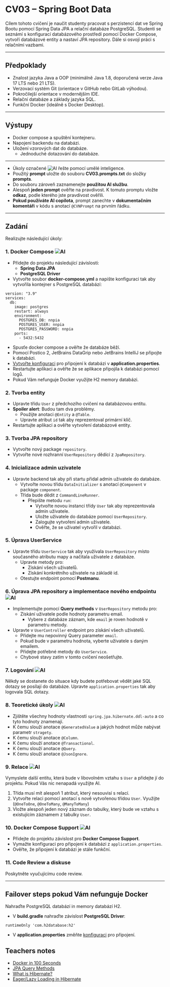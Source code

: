 # CV03 – Spring Boot Data

Cílem tohoto cvičení je naučit studenty pracovat s perzistencí dat ve Spring Bootu pomocí Spring Data JPA a relační databáze PostgreSQL. Studenti se seznámí s konfigurací databázového prostředí pomocí Docker Compose, vytvoří databázové entity a nastaví JPA repository. Dále si osvojí práci s relačními vazbami.

---

## Předpoklady

- Znalost jazyka Java a OOP (minimálně Java 1.8, doporučená verze Java 17 LTS nebo 21 LTS).
- Verzovací systém Git (orientace v GitHub nebo GitLab výhodou).
- Pokročilejší orientace v modernějším IDE.
- Relační databáze a základy jazyka SQL.
- Funkční Docker (ideálně s Docker Desktop).

---

## Výstupy

- Docker compose a spuštění kontejneru.
- Napojení backendu na databázi.
- Uložení vzorových dat do databáze.
  - Jednoduché dotazování do databáze.

---

- Úkoly označené ![AI](https://img.shields.io/badge/AI-yellow) řešte pomocí umělé inteligence.
- Použitý **prompt** uložte do souboru **CV03.prompts.txt** do složky **prompts**.
- Do souboru zároveň zaznamenejte **použitou AI službu**.
- Alespoň **jeden prompt** ověřte na pravdivost. K tomuto promptu vložte **odkaz**, podle kterého jste pravdivost ověřili.
- **Pokud používáte AI copilota**, prompt zanechte v **dokumentačním komentáři** v kódu s anotací `@CVNPrompt` na prvním řádku.

---

## Zadání

Realizujte následující úkoly:

### 1. Docker Compose ![AI](https://img.shields.io/badge/AI-yellow)

- Přidejte do projektu následující závislosti:
  - **Spring Data JPA**
  - **PostgreSQL Driver**
- Vytvořte soubor **docker-compose.yml** a napište konfiguraci tak aby vytvořila kontejner s PostgreSQL databází:
```
version: "3.9"
services:
  db:
    image: postgres
    restart: always
    environment:
      POSTGRES_DB: nnpia
      POSTGRES_USER: nnpia
      POSTGRES_PASSWORD: nnpia
    ports:
      - 5432:5432
```
- Spusťe docker compose a ověřte že databáze běží.
- Pomocí Postico 2, JetBrains DataGrip nebo JetBrains IntelliJ se připojte k databázi.
- [Vytvořte konfiguraci](https://www.codejava.net/frameworks/spring-boot/connect-to-postgresql-database-examples) pro připojení k databázi v **application.properties**.
- Restartujte aplikaci a ověřte že se aplikace připojila k databázi pomocí logů.
- Pokud Vám nefunguje Docker využijte H2 memory databázi.

### **2. Tvorba entity**

- Upravte třídu `User` z předchozího cvičení na databázovou entitu.
- **Spoiler alert**: Budou tam dva problémy.
  - Použijte anotaci `@Entity` a `@Table`.
  - Upravte atribut `id` tak aby reprezentoval primární klíč.
- Restartujte aplikaci a ověřte vytvoření databázové entity.

### **3. Tvorba JPA repository**

- Vytvořte nový package `repository`.
- Vytvořte nové rozhranní `UserRepository` dědící z `JpaRepository`.

### **4. Inicializace admin uzivatele**

- Upravte backend tak aby při startu přidal admin uživatele do databáze.
  - Vytvořte novou třídu `DataInitializer` s anotací `@Component` v package `component`.
  - Třída bude dědit z `CommandLineRunner`.
    - Přepište metodu `run`:
      - Vytvořte novou instanci třídy `User` tak aby reprezentovala admin uživatele.
      - Uložte uživatele do databáze pomocí `UserRepository`.
      - Zalogujte vytvoření admin uživatele.
      - Ověřte, že se uživatel vytvořil v databázi.

### **5. Úprava UserService**

- Upravte třídu `UserService` tak aby využívala `UserRepository` místo současného atributu mapy a načítala uživatele z databáze.
  - Upravte metody pro:
    - Získání všech uživatelů.
    - Získání konkrétního uživatele na základě id.
  - Otestujte endpoint pomocí **Postmanu**.

### **6. Úprava JPA repository a implementace nového endpointu** ![AI](https://img.shields.io/badge/AI-yellow)

- Implementujte pomocí **Query methods** v `UserRepository` metodu pro:
  - Získání uživatele podle hodnoty parametru email.
    - Vybere z databáze záznam, kde `email` je roven hodnotě v parametru metody.
- Upravte v `UserController` endpoint pro získání všech uživatelů.
  - Přidejte mu nepovinný Query parameter `email`.
  - Pokud bude v parametru hodnota, vyberte uživatele s daným emailem.
  - Přidejte potřebné metody do `UserService`.
  - Chybové stavy zatím v tomto cvičení neošetřujte.

### **7. Logování** ![AI](https://img.shields.io/badge/AI-yellow)

Někdy se dostanete do situace kdy budete potřebovat vědět jaké SQL dotazy se posílají do databáze. Upravte `application.properties` tak aby logovala SQL dotazy.

### **8. Teoretické úkoly** ![AI](https://img.shields.io/badge/AI-yellow)

- Zjištěte všechny hodnoty vlastnosti `spring.jpa.hibernate.ddl-auto` a co tyto hodnoty znamenají.
- K čemu slouží anotace `@GeneratedValue` a jakých hodnot může nabývat parametr `stragety`.
- K čemu slouží anotace `@Column`.
- K čemu slouží anotace `@Transactional`.
- K čemu slouží anotace `@Query`.
- K čemu slouží anotace `@JsonIgnore`.

### **9. Relace** ![AI](https://img.shields.io/badge/AI-yellow)

Vymyslete další entitu, která bude v libovolném vztahu s `User` a přidejte jí do projektu. Pokud Vás nic nenapadá využijte AI.

1. Třída musí mít alespoň 1 atribut, který nesouvisí s relací.
2. Vytvořte relaci pomocí anotací s nově vytvořenou třídou `User`. Využijte (`@OneToOne`, `@OneToMany`, `@ManyToMany`)
3. Vložte alespoň jeden nový záznam do tabulky, který bude ve vztahu s existujícím záznamem z tabulky `User`.

### **10. Docker Compose Support** ![AI](https://img.shields.io/badge/AI-yellow)

- Přidejte do projektu závislost pro **Docker Compose Support**.
- Vymažte konfiguraci pro připojení k databázi z `application.properties`.
- Ověřte, že připojení k databázi je stále funkční.

### 11. Code Review a diskuse
Poskytněte vyučujícímu code review.

---

## Failover steps pokud Vám nefunguje Docker

Nahraďte PostgreSQL databází in memory databází H2.

- V **build.gradle** nahraďte závislost **PostgreSQL Driver**:
```
runtimeOnly 'com.h2database:h2'
```
- V **application.properties** změňte [konfiguraci](https://www.baeldung.com/spring-boot-h2-database#database-configuration) pro připojení.

## Teachers notes

- [Docker in 100 Seconds](https://www.youtube.com/watch?v=Gjnup-PuquQ)
- [JPA Query Methods](https://docs.spring.io/spring-data/jpa/reference/jpa/query-methods.html)
- [What is Hibernate?](https://www.theserverside.com/definition/Hibernate)
- [Eager/Lazy Loading in Hibernate](https://www.baeldung.com/hibernate-lazy-eager-loading)